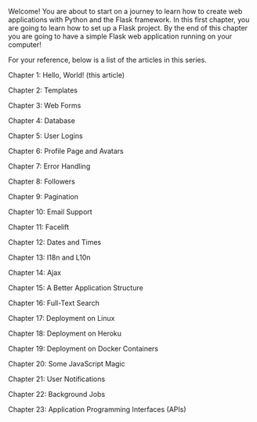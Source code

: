 Welcome! You are about to start on a journey to learn how to create web applications with Python and the Flask framework. In this first chapter, you are going to learn how to set up a Flask project. By the end of this chapter you are going to have a simple Flask web application running on your computer!

For your reference, below is a list of the articles in this series.

Chapter 1: Hello, World! (this article)

Chapter 2: Templates

Chapter 3: Web Forms

Chapter 4: Database

Chapter 5: User Logins

Chapter 6: Profile Page and Avatars

Chapter 7: Error Handling

Chapter 8: Followers

Chapter 9: Pagination

Chapter 10: Email Support

Chapter 11: Facelift

Chapter 12: Dates and Times

Chapter 13: I18n and L10n

Chapter 14: Ajax

Chapter 15: A Better Application Structure

Chapter 16: Full-Text Search

Chapter 17: Deployment on Linux

Chapter 18: Deployment on Heroku

Chapter 19: Deployment on Docker Containers

Chapter 20: Some JavaScript Magic

Chapter 21: User Notifications

Chapter 22: Background Jobs

Chapter 23: Application Programming Interfaces (APIs)
